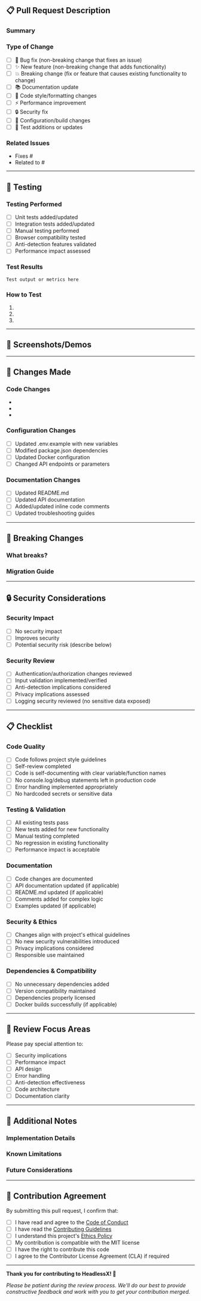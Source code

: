 ## 📋 Pull Request Description

### Summary
<!-- Provide a brief description of what this PR does -->


### Type of Change
<!-- Check all that apply -->
- [ ] 🐛 Bug fix (non-breaking change that fixes an issue)
- [ ] ✨ New feature (non-breaking change that adds functionality)
- [ ] 💥 Breaking change (fix or feature that causes existing functionality to change)
- [ ] 📚 Documentation update
- [ ] 🎨 Code style/formatting changes
- [ ] ⚡ Performance improvement
- [ ] 🔒 Security fix
- [ ] 🔧 Configuration/build changes
- [ ] 🧪 Test additions or updates

### Related Issues
<!-- Link to related issues using "Fixes #123" or "Closes #123" -->
- Fixes #
- Related to #

---

## 🧪 Testing

### Testing Performed
<!-- Describe the testing you've performed -->
- [ ] Unit tests added/updated
- [ ] Integration tests added/updated
- [ ] Manual testing performed
- [ ] Browser compatibility tested
- [ ] Anti-detection features validated
- [ ] Performance impact assessed

### Test Results
<!-- Include key test results, performance metrics, etc. -->
```
Test output or metrics here
```

### How to Test
<!-- Instructions for reviewers to test your changes -->
1. 
2. 
3. 

---

## 📸 Screenshots/Demos
<!-- If applicable, include screenshots or demo links -->


---

## 🔄 Changes Made

### Code Changes
<!-- List the main code changes -->
- 
- 
- 

### Configuration Changes
<!-- List any configuration file changes -->
- [ ] Updated .env.example with new variables
- [ ] Modified package.json dependencies
- [ ] Updated Docker configuration
- [ ] Changed API endpoints or parameters

### Documentation Changes
<!-- List documentation updates -->
- [ ] Updated README.md
- [ ] Updated API documentation
- [ ] Added/updated inline code comments
- [ ] Updated troubleshooting guides

---

## 🚨 Breaking Changes
<!-- If this introduces breaking changes, describe them -->

### What breaks?
<!-- Describe what will no longer work -->

### Migration Guide
<!-- How should users update their code/config? -->

---

## 🔒 Security Considerations

### Security Impact
- [ ] No security impact
- [ ] Improves security
- [ ] Potential security risk (describe below)

### Security Review
<!-- If this touches security-sensitive areas -->
- [ ] Authentication/authorization changes reviewed
- [ ] Input validation implemented/verified  
- [ ] Anti-detection implications considered
- [ ] Privacy implications assessed
- [ ] Logging security reviewed (no sensitive data exposed)

---

## 📋 Checklist

### Code Quality
- [ ] Code follows project style guidelines
- [ ] Self-review completed
- [ ] Code is self-documenting with clear variable/function names
- [ ] No console.log/debug statements left in production code
- [ ] Error handling implemented appropriately
- [ ] No hardcoded secrets or sensitive data

### Testing & Validation
- [ ] All existing tests pass
- [ ] New tests added for new functionality
- [ ] Manual testing completed
- [ ] No regression in existing functionality
- [ ] Performance impact is acceptable

### Documentation
- [ ] Code changes are documented
- [ ] API documentation updated (if applicable)
- [ ] README.md updated (if applicable)
- [ ] Comments added for complex logic
- [ ] Examples updated (if applicable)

### Security & Ethics
- [ ] Changes align with project's ethical guidelines
- [ ] No new security vulnerabilities introduced
- [ ] Privacy implications considered
- [ ] Responsible use maintained

### Dependencies & Compatibility
- [ ] No unnecessary dependencies added
- [ ] Version compatibility maintained
- [ ] Dependencies properly licensed
- [ ] Docker builds successfully (if applicable)

---

## 🎯 Review Focus Areas
<!-- Highlight areas where you'd like specific feedback -->

Please pay special attention to:
- [ ] Security implications
- [ ] Performance impact
- [ ] API design
- [ ] Error handling
- [ ] Anti-detection effectiveness
- [ ] Code architecture
- [ ] Documentation clarity

---

## 📝 Additional Notes

### Implementation Details
<!-- Any technical details reviewers should know -->


### Known Limitations
<!-- Any known limitations or TODO items -->


### Future Considerations
<!-- Ideas for follow-up work or improvements -->


---

## 🤝 Contribution Agreement

By submitting this pull request, I confirm that:

- [ ] I have read and agree to the [Code of Conduct](../CODE_OF_CONDUCT.md)
- [ ] I have read the [Contributing Guidelines](../docs/CONTRIBUTING.md)
- [ ] I understand this project's [Ethics Policy](../docs/ETHICS.md)
- [ ] My contribution is compatible with the MIT license
- [ ] I have the right to contribute this code
- [ ] I agree to the Contributor License Agreement (CLA) if required

---

**Thank you for contributing to HeadlessX! 🚀**

*Please be patient during the review process. We'll do our best to provide constructive feedback and work with you to get your contribution merged.*